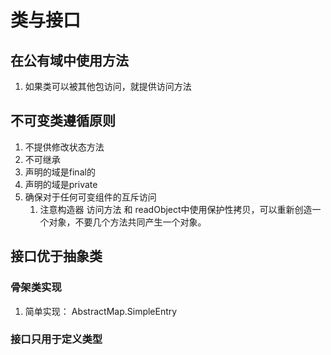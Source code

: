 # 类与接口

## 在公有域中使用方法

1. 如果类可以被其他包访问，就提供访问方法

## 不可变类遵循原则

1. 不提供修改状态方法
2. 不可继承
3. 声明的域是final的
4. 声明的域是private
5. 确保对于任何可变组件的互斥访问
   1. 注意构造器 访问方法 和 readObject中使用保护性拷贝，可以重新创造一个对象，不要几个方法共同产生一个对象。

## 接口优于抽象类

### 骨架类实现

1. 简单实现： AbstractMap.SimpleEntry

### 接口只用于定义类型

